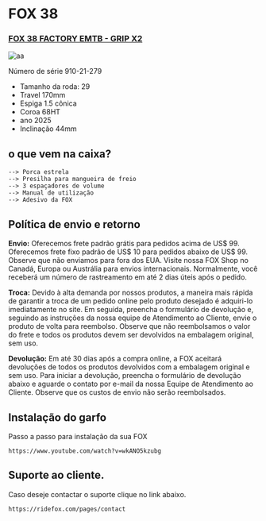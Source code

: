 # FOX 38

### <ins>FOX 38 FACTORY EMTB - GRIP X2</ins>
![aa](https://github.com/user-attachments/assets/540ca3fa-f56f-4835-b7e9-ca89d711cc28)

Número de série 910-21-279

- Tamanho da roda: 29 
- Travel 170mm
- Espiga 1.5 cônica
- Coroa 68HT
- ano 2025
- Inclinação 44mm


## o que vem na caixa? 
```
--> Porca estrela
--> Presilha para mangueira de freio
--> 3 espaçadores de volume
--> Manual de utilização
--> Adesivo da FOX 
```
## Política de envio e retorno

**Envio:**
Oferecemos frete padrão grátis para pedidos acima de US$ 99. Oferecemos frete fixo padrão de US$ 10 para pedidos abaixo de US$ 99. Observe que não enviamos para fora dos EUA. 
Visite nossa FOX Shop no Canadá, Europa ou Austrália para envios internacionais. Normalmente, você receberá um número de rastreamento em até 2 dias úteis após o pedido.

**Troca:**
Devido à alta demanda por nossos produtos, a maneira mais rápida de garantir a troca de um pedido online pelo produto desejado é adquiri-lo imediatamente no site. 
Em seguida, preencha o formulário de devolução e, seguindo as instruções da nossa equipe de Atendimento ao Cliente, envie o produto de volta para reembolso. 
Observe que não reembolsamos o valor do frete e todos os produtos devem ser devolvidos na embalagem original, sem uso.

**Devolução:**
Em até 30 dias após a compra online, a FOX aceitará devoluções de todos os produtos devolvidos com a embalagem original e sem uso.
Para iniciar a devolução, preencha o formulário de devolução abaixo e aguarde o contato por e-mail da nossa Equipe de Atendimento ao Cliente.
Observe que os custos de envio não serão reembolsados.

## **Instalação do garfo**
Passo a passo para instalação da sua FOX
```
https://www.youtube.com/watch?v=wkANO5kzubg
```

## **Suporte ao cliente.**

Caso deseje contactar o suporte clique no link abaixo.
```
https://ridefox.com/pages/contact
```
